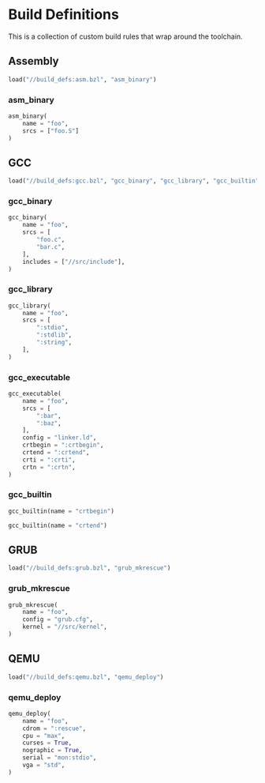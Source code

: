 # Build Definitions

This is a collection of custom build rules that wrap around the toolchain.

## Assembly

```python
load("//build_defs:asm.bzl", "asm_binary")
```

### asm_binary

```python
asm_binary(
    name = "foo",
    srcs = ["foo.S"]
)
```

## GCC

```python
load("//build_defs:gcc.bzl", "gcc_binary", "gcc_library", "gcc_builtin")
```

### gcc_binary

```python
gcc_binary(
    name = "foo",
    srcs = [
        "foo.c",
        "bar.c",
    ],
    includes = ["//src/include"],
)
```

### gcc_library

```python
gcc_library(
    name = "foo",
    srcs = [
        ":stdio",
        ":stdlib",
        ":string",
    ],
)
```

### gcc_executable

```python
gcc_executable(
    name = "foo",
    srcs = [
        ":bar",
        ":baz",
    ],
    config = "linker.ld",
    crtbegin = ":crtbegin",
    crtend = ":crtend",
    crti = ":crti",
    crtn = ":crtn",
)
```

### gcc_builtin

```python
gcc_builtin(name = "crtbegin")

gcc_builtin(name = "crtend")
```

## GRUB

```python
load("//build_defs:grub.bzl", "grub_mkrescue")
```

### grub_mkrescue

```python
grub_mkrescue(
    name = "foo",
    config = "grub.cfg",
    kernel = "//src/kernel",
)
```

## QEMU

```python
load("//build_defs:qemu.bzl", "qemu_deploy")
```

### qemu_deploy

```python
qemu_deploy(
    name = "foo",
    cdrom = ":rescue",
    cpu = "max",
    curses = True,
    nographic = True,
    serial = "mon:stdio",
    vga = "std",
)
```
